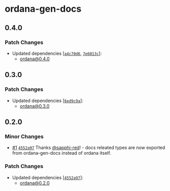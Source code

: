 # ordana-gen-docs

## 0.4.0

### Patch Changes

- Updated dependencies [[`a4c70d6`](https://github.com/sapphi-red/ordana/commit/a4c70d69869998dd1477b194beca612e13b640ed), [`7e6013c`](https://github.com/sapphi-red/ordana/commit/7e6013c8c41df9040cf3d676d901e7c7c5683cb1)]:
  - ordana@0.4.0

## 0.3.0

### Patch Changes

- Updated dependencies [[`6ed9c9a`](https://github.com/sapphi-red/ordana/commit/6ed9c9ad7360a35163344eca8d16bc17a4968637)]:
  - ordana@0.3.0

## 0.2.0

### Minor Changes

- [#1](https://github.com/sapphi-red/ordana/pull/1) [`4552a97`](https://github.com/sapphi-red/ordana/commit/4552a970e60ed50ffddf8098b5087200f50ef237) Thanks [@sapphi-red](https://github.com/sapphi-red)! - docs releated types are now exported from ordana-gen-docs instead of ordana itself.

### Patch Changes

- Updated dependencies [[`4552a97`](https://github.com/sapphi-red/ordana/commit/4552a970e60ed50ffddf8098b5087200f50ef237)]:
  - ordana@0.2.0
